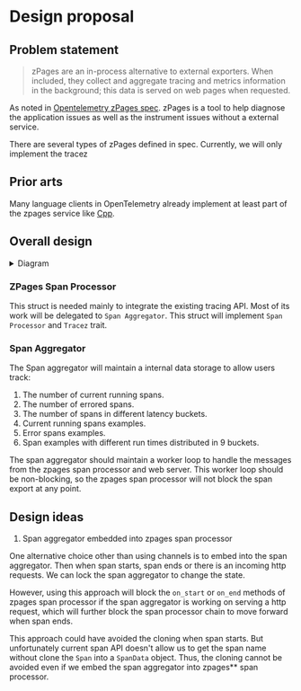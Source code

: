 # Design proposal

## Problem statement
> zPages are an in-process alternative to external exporters. When included, they collect and aggregate tracing and metrics information in the background; this data is served on web pages when requested.

As noted in [Opentelemetry zPages spec](https://github.com/open-telemetry/opentelemetry-specification/blob/main/experimental/trace/zpages.md). zPages is a tool to help diagnose the application issues as well as the instrument issues without a external service.

There are several types of zPages defined in spec. Currently, we will only implement the tracez 

## Prior arts
Many language clients in OpenTelemetry already implement at least part of the zpages service like [Cpp](https://github.com/open-telemetry/opentelemetry-cpp/blob/main/ext/src/zpages/README.md).

## Overall design
<details>
<summary>Diagram</summary>

```
                  ┌─────────────────────────┐              ┌────────────────────────┐
                  │                         │ ZPage Message│                        │
┌────────┐Regiser │ ZPage Span Processor    ├──────────────►  Span Aggregator       │
│ Span   ├────────►                         │              │                        │
└────────┘        └─────────────────────────┘              └───────────▲────────────┘
                                                                       │
                  ┌─────────────────────────┐                          │
                  │                         │                          │
                  │  Web Server             │                          │
                  │                         │                          │
                  │ ┌─────────────────┐     │  ZPage Query             │
                  │ │ Serilizer       │     ├──────────────────────────┘
                  │ │                 │     │
                  │ └─────────────────┘     │
                  │                         │
                  │                         │
                  └─────────────────────────┘
```
</details>

### ZPages Span Processor
This struct is needed mainly to integrate the existing tracing API. Most of its work will be delegated to `Span Aggregator`. This struct will implement `Span Processor` and `Tracez` trait.

### Span Aggregator
The Span aggregator will maintain a internal data storage to allow users track:
1. The number of current running spans.
2. The number of errored spans.
3. The number of spans in different latency buckets.
4. Current running spans examples.
5. Error spans examples.
6. Span examples with different run times distributed in 9 buckets.

The span aggregator should maintain a worker loop to handle the messages from the zpages span processor and web server. This worker loop should be non-blocking, so the zpages span processor will not block the span export at any point.


## Design ideas
1. Span aggregator embedded into zpages span processor

One alternative choice other than using channels is to embed into the span aggregator. Then when span starts, span ends or there is an incoming http requests. We can lock the span aggregator to change the state. 

However, using this approach will block the `on_start` or `on_end` methods of zpages span processor if the span aggregator is working on serving a http request, which will further block the span processor chain to move forward when span ends.

This approach could have avoided the cloning when span starts. But unfortunately current span API doesn't allow us to get the span name without clone the `Span` into a `SpanData` object. Thus, the cloning cannot be avoided even if we embed the span aggregator into zpages** span processor.
